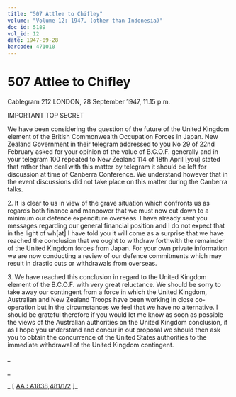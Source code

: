 ```yaml
---
title: "507 Attlee to Chifley"
volume: "Volume 12: 1947, (other than Indonesia)"
doc_id: 5189
vol_id: 12
date: 1947-09-28
barcode: 471010
---
```


# 507 Attlee to Chifley

Cablegram 212 LONDON, 28 September 1947, 11.15 p.m.

IMPORTANT TOP SECRET

We have been considering the question of the future of the United Kingdom element of the British Commonwealth Occupation Forces in Japan. New Zealand Government in their telegram addressed to you No 29 of 22nd February asked for your opinion of the value of B.C.O.F. generally and in your telegram 100 repeated to New Zealand 114 of 18th April [you] stated that rather than deal with this matter by telegram it should be left for discussion at time of Canberra Conference. We understand however that in the event discussions did not take place on this matter during the Canberra talks.

2\. It is clear to us in view of the grave situation which confronts us as regards both finance and manpower that we must now cut down to a minimum our defence expenditure overseas. I have already sent you messages regarding our general financial position and I do not expect that in the light of wh[at] I have told you it will come as a surprise that we have reached the conclusion that we ought to withdraw forthwith the remainder of the United Kingdom forces from Japan. For your own private information we are now conducting a review of our defence commitments which may result in drastic cuts or withdrawals from overseas.

3\. We have reached this conclusion in regard to the United Kingdom element of the B.C.O.F. with very great reluctance. We should be sorry to take away our contingent from a force in which the United Kingdom, Australian and New Zealand Troops have been working in close co-operation but in the circumstances we feel that we have no alternative. I should be grateful therefore if you would let me know as soon as possible the views of the Australian authorities on the United Kingdom conclusion, if as I hope you understand and concur in out proposal we should then ask you to obtain the concurrence of the United States authorities to the immediate withdrawal of the United Kingdom contingent.

_

_

_ [ [AA : A1838,481/1/2](http://www.naa.gov.au/cgi-bin/Search?O=I&Number=471010) ]_
